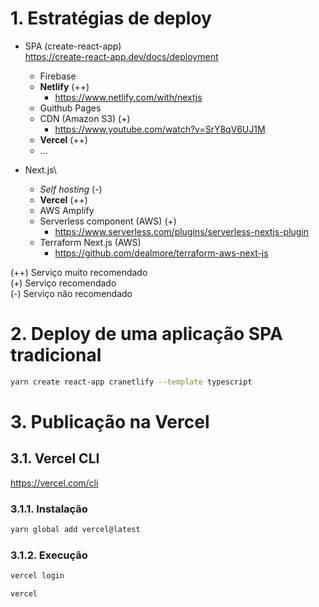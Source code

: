 # 1. Estratégias de deploy

- SPA (create-react-app)\
  https://create-react-app.dev/docs/deployment

  - Firebase
  - **Netlify** (++)
    - https://www.netlify.com/with/nextjs
  - Guithub Pages
  - CDN (Amazon S3) (+)
    - https://www.youtube.com/watch?v=SrY8qV6UJ1M
  - **Vercel** (++)
  - ...

- Next.js\
  - _Self hosting_ (-)
  - **Vercel** (++)
  - AWS Amplify
  - Serverless component (AWS) (+)
    - https://www.serverless.com/plugins/serverless-nextjs-plugin
  - Terraform Next.js (AWS)
    - https://github.com/dealmore/terraform-aws-next-js

(++) Serviço muito recomendado\
(+) Serviço recomendado\
(-) Serviço não recomendado

# 2. Deploy de uma aplicação SPA tradicional

```bash
yarn create react-app cranetlify --template typescript
```

# 3. Publicação na Vercel

## 3.1. Vercel CLI

https://vercel.com/cli

### 3.1.1. Instalação

```bash
yarn global add vercel@latest
```

### 3.1.2. Execução

```bash
vercel login

vercel
```
